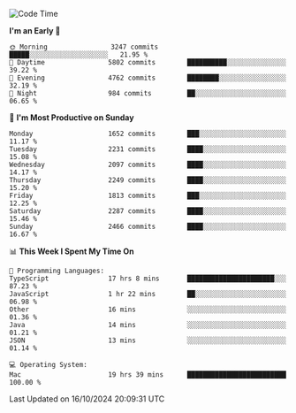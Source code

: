 <!--START_SECTION:waka-->
![Code Time](http://img.shields.io/badge/Code%20Time-4%2C447%20hrs%2015%20mins-blue)

**I'm an Early 🐤** 

```text
🌞 Morning                3247 commits        █████░░░░░░░░░░░░░░░░░░░░   21.95 % 
🌆 Daytime                5802 commits        ██████████░░░░░░░░░░░░░░░   39.22 % 
🌃 Evening                4762 commits        ████████░░░░░░░░░░░░░░░░░   32.19 % 
🌙 Night                  984 commits         ██░░░░░░░░░░░░░░░░░░░░░░░   06.65 % 
```
📅 **I'm Most Productive on Sunday** 

```text
Monday                   1652 commits        ███░░░░░░░░░░░░░░░░░░░░░░   11.17 % 
Tuesday                  2231 commits        ████░░░░░░░░░░░░░░░░░░░░░   15.08 % 
Wednesday                2097 commits        ████░░░░░░░░░░░░░░░░░░░░░   14.17 % 
Thursday                 2249 commits        ████░░░░░░░░░░░░░░░░░░░░░   15.20 % 
Friday                   1813 commits        ███░░░░░░░░░░░░░░░░░░░░░░   12.25 % 
Saturday                 2287 commits        ████░░░░░░░░░░░░░░░░░░░░░   15.46 % 
Sunday                   2466 commits        ████░░░░░░░░░░░░░░░░░░░░░   16.67 % 
```


📊 **This Week I Spent My Time On** 

```text
💬 Programming Languages: 
TypeScript               17 hrs 8 mins       ██████████████████████░░░   87.23 % 
JavaScript               1 hr 22 mins        ██░░░░░░░░░░░░░░░░░░░░░░░   06.98 % 
Other                    16 mins             ░░░░░░░░░░░░░░░░░░░░░░░░░   01.36 % 
Java                     14 mins             ░░░░░░░░░░░░░░░░░░░░░░░░░   01.21 % 
JSON                     13 mins             ░░░░░░░░░░░░░░░░░░░░░░░░░   01.14 % 

💻 Operating System: 
Mac                      19 hrs 39 mins      █████████████████████████   100.00 % 
```


 Last Updated on 16/10/2024 20:09:31 UTC
<!--END_SECTION:waka-->
